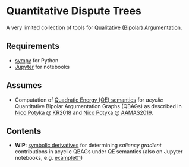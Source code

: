 # Quantitative Dispute Trees

A very limited collection of tools for [Qualitative (Bipolar) Argumentation](https://doi.org/10.1016/j.ijar.2018.11.019).

## Requirements

* [sympy](https://www.sympy.org/en/index.html) for Python
* [Jupyter](https://jupyter.org/) for notebooks

## Assumes

* Computation of [Quadratic Energy (QE) semantics](semantics_QE_acyclic.pl) for *acyclic* Quantitative Bipolar Argumentation Graphs (QBAGs) as described in [Nico Potyka @ KR2018](https://aaai.org/ocs/index.php/KR/KR18/paper/view/17985) and [Nico Potyka @ AAMAS2019](https://www.ifaamas.org/Proceedings/aamas2019/pdfs/p1722.pdf).

## Contents

* **WIP**: [symbolic derivatives](contrib.py) for determining _saliency gradient_ contributions in acyclic QBAGs under QE semantics (also on Jupyter notebooks, e.g. [example01](example01.ipynb))
